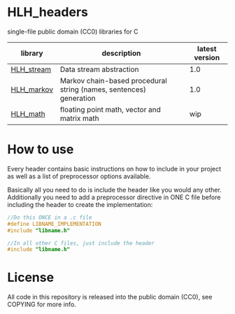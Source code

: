# HLH_headers

single-file public domain (CC0) libraries for C

|library|description|latest version|
|---|---|---|
|[HLH_stream](HLH_stream.h)|Data stream abstraction|1.0|
|[HLH_markov](HLH_markov.h)|Markov chain-based procedural string (names, sentences) generation|1.0|
|[HLH_math](HLH_math.h)|floating point math, vector and matrix math|wip|

# How to use

Every header contains basic instructions on how to include in your project as well as a list of preprocessor options available. 

Basically all you need to do is include the header like you would any other. Additionally you need to add a preprocessor directive in ONE C file before including the header to create the implementation:

```C
//Do this ONCE in a .c file
#define LIBNAME_IMPLEMENTATION
#include "libname.h"

//In all other C files, just include the header
#include "libname.h"
```

# License

All code in this repository is released into the public domain (CC0), see COPYING for more info.
